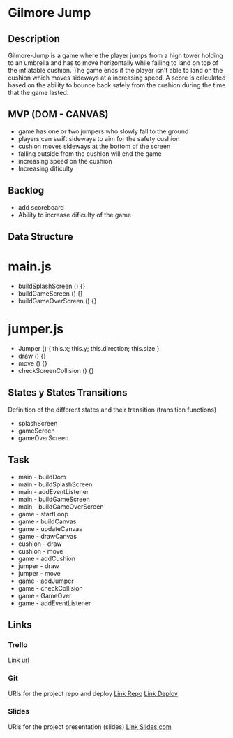 # Gilmore Jump

## Description

Gilmore-Jump is a game where the player jumps from a high tower holding to an umbrella and has to move horizontally while falling to land on top of the inflatable cushion. The game ends if the player isn't able to land on the cushion which moves sideways at a increasing speed. A score is calculated based on the ability to bounce back safely from the cushion during the time that the game lasted.

## MVP (DOM - CANVAS)

- game has one or two jumpers who slowly fall to the ground
- players can swift sideways to aim for the safety cushion
- cushion moves sideways at the bottom of the screen
- falling outside from the cushion will end the game
- increasing speed on the cushion
- Increasing dificulty

## Backlog

- add scoreboard
- Ability to increase dificulty of the game

## Data Structure

# main.js

- buildSplashScreen () {}
- buildGameScreen () {}
- buildGameOverScreen () {}

<!-- # game.js

- Game () {}
- starLoop () {}
- checkCollisions () {}
- addTentacle () {}
- clearCanvas () {}
- updateCanvas () {}
- drawCanvas () {}
- GameOver () {} -->

# jumper.js 

- Jumper () {
    this.x;
    this.y;
    this.direction;
    this.size
}
- draw () {}
- move () {}
- checkScreenCollision () {}

<!-- # cushion.js 

- Cushion () {
    this.x;
    this.y;
    this.direction;
    this.size
}
- draw () {}
- move () {}
- checkCollisionButton () {} -->

<!-- # birds.js 

- Birds () {
    this.x;
    this.y;
    this.direction;
    this.size
}
- draw () {}
- move () {}
- checkCollisionTop () {} -->

## States y States Transitions
Definition of the different states and their transition (transition functions)

- splashScreen
- gameScreen
- gameOverScreen

## Task

- main - buildDom
- main - buildSplashScreen
- main - addEventListener
- main - buildGameScreen
- main - buildGameOverScreen
- game - startLoop
- game - buildCanvas
- game - updateCanvas
- game - drawCanvas
- cushion - draw
- cushion - move
- game - addCushion
- jumper - draw
- jumper - move
- game - addJumper
- game - checkCollision
- game - GameOver
- game - addEventListener

## Links

### Trello
[Link url](https://trello.com/b/CWviY2zv/kraken-brigade-project)

### Git
URls for the project repo and deploy
[Link Repo](https://github.com/georginamp87/gilmore-jump)
[Link Deploy](https://georginamp87.github.io/gilmore-jump/)

### Slides
URls for the project presentation (slides)
[Link Slides.com](https://docs.google.com/presentation/d/1TtxLfhlAUu6JMJh9WCQ7mD4yCJMOnpVUN4MkpOEYZqM/edit#slide=id.g79876c77dd_0_0)